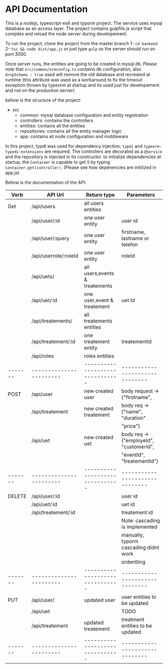 # API Documentation

This is a nodejs, typescript-es6 and typorm project. The service uses mysql database as an access layer.
The project contains gulpfile.js script that compiles and reload the node server during developement.

To run the project; clone the project from the master branch
1- `cd bankend`
2- `tsc && node dist/app.js` or just type
 `gulp` so the server should run on port 3000. 

 Once server runs, the entities are going to be created in mysql db.
 Please note that  `src/common/ormconfig.ts` contains db configuration, also `dropSchema : true` used will remove the old database and recreated at runtime (this attribute was used as a workaround to fix the timeout exception thrown by typeorm at startup and its used just for developement and not on the production server)

 bellow is the structure of the project: 
 * src
    * common: mysql database configuration and entity registration
    * controllers: contains the controllers
    * entities: contains all the entities
    * repositories: contains all the entity manager logic
    * app: contains all node configuration and middleware

In this project, typdi was used for dependency injection; `typdi` and `typeorm-typedi-extensions` are required.
The controllers are decorated as a `@Service` and the repository is injected in its constructor. to initialize dependencies at startup, the `Container` is capable to get it by typing `Container.get(controller)`. (Please see how depenencies are initilized in app.js)


Bellow is the documentation of the API:

Verb   | API Url               | Return type                   | Parameters       
-------|-----------------------|-------------------------------|------------------------------
Get    | /api/users            | all users entities            |
       | /api/user/:id         | one user entity               | user id
       | /api/user/:query      | one user entity               | firstname, lastname or telefon
       | /api/userrole/:roleId | one user entity               | roleId
       | /api/uets/            | all users,events & treatements|
       | /api/uet/:id          | one user,event & treatement   | uet Id
       | /api/treatements/     | all treatements entities      | 
       | /api/treatement/:id   | one treatement entity         | treatementId
       | /api/roles            | roles entities                |
-------|-----------------------|-------------------------------|------------------------------
POST   | /api/user             | new created user              | body request -> {"firstname",                  |                       |                               |"lastname", "telefon", "roleId"}
       | /api/treatement       | new created treatement        | body req -> {"name", "duration"
       |                       |                               |  "price"}
       | /api/uet              | new created uet               | body req -> {"employeId", "customerId",
       |                       |                               | "eventId", "treatementId"}
-------|-----------------------|-------------------------------|------------------------------
DELETE | /api/user/:id         |                               | user id
       | /api/uet/:id          |                               | uet id
       | /api/treatement/:id   |                               | treatement id
       |                       |                               | Note: cascading is implemented
       |                       |                               | manually, typorm cascading didnt work
       |                       |                               | ordentling
-------|-----------------------|-------------------------------|------------------------------
PUT    | /api/user/            | updated user                  | user entities to be updated
       | /api/uet              |                               | TODO
       | /api/treatement       | updated treatement            | treatment entities to be updated
-------|-----------------------|-------------------------------|------------------------------